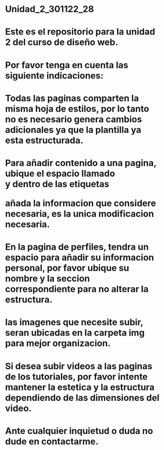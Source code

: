 # Unidad_2_301122_28

# Este es el repositorio para la unidad 2 del curso de diseño web.

# Por favor tenga en cuenta las siguiente indicaciones:

# Todas las paginas comparten la misma hoja de estilos, por lo tanto no es necesario genera cambios adicionales ya que la plantilla ya esta estructurada.

# Para añadir contenido a una pagina, ubique el espacio llamado <main> y dentro de las etiquetas <p> añada la informacion que considere necesaria, es la unica modificacion necesaria.

# En la pagina de perfiles, tendra un espacio para añadir su informacion personal, por favor ubique su nombre y la seccion correspondiente para no alterar la estructura.

# las imagenes que necesite subir, seran ubicadas en la carpeta img para mejor organizacion.

# Si desea subir videos a las paginas de los tutoriales, por favor intente mantener la estetica y la estructura dependiendo de las dimensiones del video.

# Ante cualquier inquietud o duda no dude en contactarme.